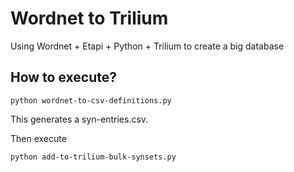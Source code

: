 # Wordnet to Trilium
Using Wordnet + Etapi + Python + Trilium to create a big database

## How to execute?
```
python wordnet-to-csv-definitions.py
```

This generates a syn-entries.csv.

Then execute
```
python add-to-trilium-bulk-synsets.py
```
